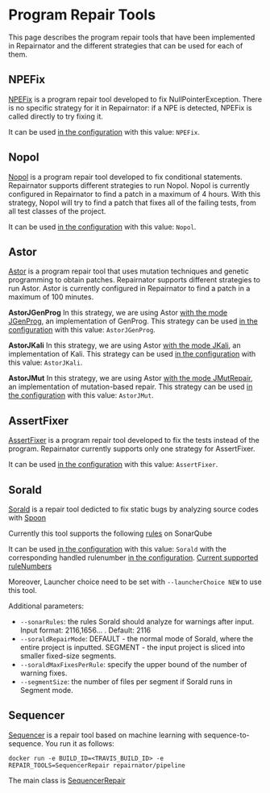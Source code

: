 # Program Repair Tools

This page describes the program repair tools that have been implemented in Repairnator and the different strategies that can be used for each of them.

## NPEFix

[NPEFix](https://github.com/Spirals-Team/npefix) is a program repair tool developed to fix NullPointerException.
There is no specific strategy for it in Repairnator: if a NPE is detected, NPEFix is called directly to try fixing it.

It can be used [in the configuration](repairnator-config.md#REPAIR_TOOLS) with this value: `NPEFix`.

## Nopol

[Nopol](https://github.com/SpoonLabs/nopol) is a program repair tool developed to fix conditional statements.
Repairnator supports different strategies to run Nopol.
Nopol is currently configured in Repairnator to find a patch in a maximum of 4 hours.
With this strategy, Nopol will try to find a patch that fixes all of the failing tests, from all test classes of the project.

It can be used [in the configuration](repairnator-config.md#REPAIR_TOOLS) with this value: `Nopol`.

## Astor

[Astor](https://github.com/SpoonLabs/astor) is a program repair tool that uses mutation techniques and genetic programming to obtain patches.
Repairnator supports different strategies to run Astor.
Astor is currently configured in Repairnator to find a patch in a maximum of 100 minutes.

**AstorJGenProg** In this strategy, we are using Astor [with the mode JGenProg](https://github.com/SpoonLabs/astor#jgenprog), an implementation of GenProg. This strategy can be used [in the configuration](repairnator-config.md#REPAIR_TOOLS) with this value: `AstorJGenProg`.

**AstorJKali** In this strategy, we are using Astor [with the mode JKali](https://github.com/SpoonLabs/astor#jkali), an implementation of Kali. This strategy can be used [in the configuration](repairnator-config.md#REPAIR_TOOLS) with this value: `AstorJKali`.

**AstorJMut** In this strategy, we are using Astor [with the mode JMutRepair](https://github.com/SpoonLabs/astor#jmutrepair), an implementation of mutation-based repair. This strategy can be used [in the configuration](repairnator-config.md#REPAIR_TOOLS) with this value: `AstorJMut`.

## AssertFixer

[AssertFixer](https://github.com/STAMP-project/AssertFixer) is a program repair tool developed to fix the tests instead of the program.
Repairnator currently supports only one strategy for AssertFixer.

It can be used [in the configuration](repairnator-config.md#REPAIR_TOOLS) with this value: `AssertFixer`.

## Sorald
[Sorald](https://github.com/kth-tcs/sonarqube-repair) is a repair tool dedicted to fix static bugs by analyzing source codes with [Spoon](https://github.com/INRIA/spoon) 

Currently this tool supports the following [rules](https://github.com/kth-tcs/sonarqube-repair/blob/master/docs/HANDLED_RULES.md) on SonarQube 

It can be used [in the configuration](repairnator-config.md#REPAIR_TOOLS) with this value: `Sorald` with the corresponding handled rulenumber [in the configuration](repairnator-config.md#REPAIR_TOOLS). [Current supported ruleNumbers](https://github.com/kth-tcs/sonarqube-repair/blob/master/docs/HANDLED_RULES.md)

Moreover, Launcher choice need to be set with `--launcherChoice NEW` to use this tool.

Additional parameters:
* `--sonarRules`: the rules Sorald should analyze for warnings after input. Input format: 2116,1656... . Default: 2116
* `--soraldRepairMode`: DEFAULT - the normal mode of Sorald, where the entire project is inputted. SEGMENT - the input project is sliced into smaller fixed-size segments.
* `--soraldMaxFixesPerRule`: specify the upper bound of the number of warning fixes.
* `--segmentSize`: the number of files per segment if Sorald runs in Segment mode.

## Sequencer

[Sequencer](http://arxiv.org/pdf/1901.01808) is a repair tool based on machine learning with sequence-to-sequence. You run it as follows:

    docker run -e BUILD_ID=<TRAVIS_BUILD_ID> -e REPAIR_TOOLS=SequencerRepair repairnator/pipeline

The main class is [SequencerRepair](https://github.com/eclipse/repairnator/blob/master/src/repairnator-pipeline/src/main/java/fr/inria/spirals/repairnator/process/step/repair/sequencer/SequencerRepair.java)
